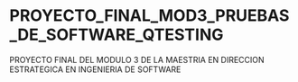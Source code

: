 # PROYECTO_FINAL_MOD3_PRUEBAS_DE_SOFTWARE_QTESTING
PROYECTO FINAL DEL MODULO 3 DE LA MAESTRIA EN DIRECCION ESTRATEGICA EN INGENIERIA DE SOFTWARE
